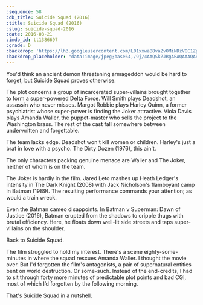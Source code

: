 ```yaml
---
:sequence: 58
:db_title: Suicide Squad (2016)
:title: Suicide Squad (2016)
:slug: suicide-squad-2016
:date: 2016-08-21
:imdb_id: tt1386697
:grade: D
:backdrop: 'https://lh3.googleusercontent.com/L01xxwaB8vaZvOMiNDzVOC1Zpc_5Q9yvh2aiaLXA780phd7z09v35NeuYvOXmIbQFnaQ1bb4PzKn=w1000-l75-rj'
:backdrop_placeholder: "data:image/jpeg;base64,/9j/4AAQSkZJRgABAQAAAQABAAD/2wCEACgcHiMeGSgjISMtKygwPGRBPDc3PHtYXUlkkYCZlo+AjIqgtObDoKrarYqMyP/L2u71////m8H////6/+b9//gBKy0tPDU8djVBdviljJn47Pj4+Oz47Oz4+Pj47Pj4+Pj4+Pjs+Pjs7Pj4+Oz4+Pjs7Oz47Ozs+Pj4+Pjs7Ozs7P/AABEIAAsAFAMBIgACEQEDEQH/xAAYAAACAwAAAAAAAAAAAAAAAAACAwABBf/EAB8QAAIBAgcAAAAAAAAAAAAAAAABAhIhAzEyUWGB8P/EABUBAQEAAAAAAAAAAAAAAAAAAAEA/8QAFBEBAAAAAAAAAAAAAAAAAAAAAP/aAAwDAQACEQMRAD8AzUo72DnTCdLWXIluzGYmuXYhT9YgBCT/2Q=="
---
```


You'd think an ancient demon threatening armageddon would be hard to forget, but Suicide Squad proves otherwise.

The plot concerns a group of incarcerated super-villains brought together to form a super-powered Delta Force. Will Smith plays Deadshot, an assassin who never misses. Margot Robbie plays Harley Quinn, a former psychiatrist whose super-power is finding the Joker attractive. Viola Davis plays Amanda Waller, the puppet-master who sells the project to the Washington brass. The rest of the cast fall somewhere between underwritten and forgettable.

The team lacks edge. Deadshot won't kill women or children. Harley's just a brat in love with a psycho. The Dirty Dozen (1976), this ain't.

The only characters packing genuine menace are Waller and The Joker, neither of whom is on the team.

The Joker is hardly in the film. Jared Leto mashes up Heath Ledger's intensity in The Dark Knight (2008) with Jack Nicholson's flamboyant camp in Batman (1989). The resulting performance commands your attention; as would a train wreck.

Even the Batman cameo disappoints. In Batman v Superman: Dawn of Justice (2016), Batman erupted from the shadows to cripple thugs with brutal efficiency. Here, he floats down well-lit side streets and taps super-villains on the shoulder.

Back to Suicide Squad.

The film struggled to hold my interest. There's a scene eighty-some-minutes in where the squad rescues Amanda Waller. I thought the movie over. But I'd forgotten the film's antagonists, a pair of supernatural entities bent on world destruction. Or some-such. Instead of the end-credits, I had to sit through forty more minutes of predictable plot points and bad CGI, most of which I’d forgotten by the following morning.

That's Suicide Squad in a nutshell.

